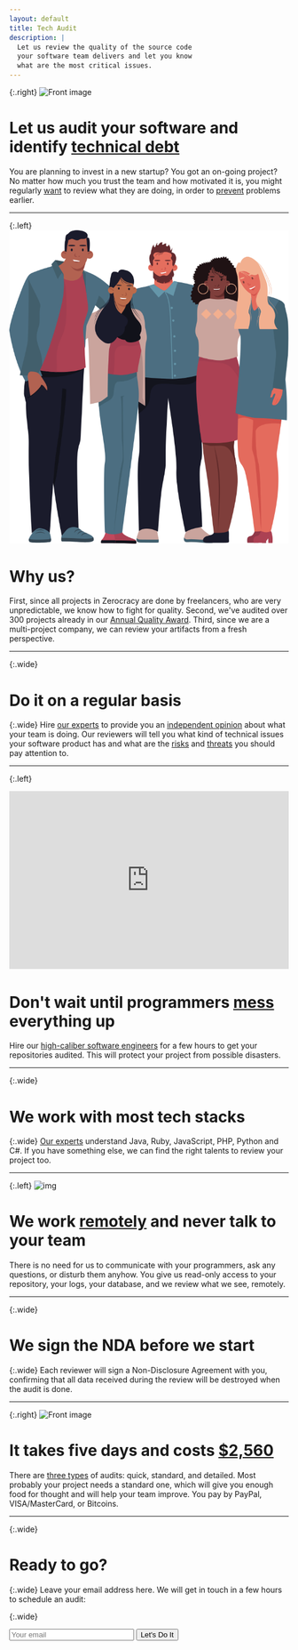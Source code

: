 ```yaml
---
layout: default
title: Tech Audit
description: |
  Let us review the quality of the source code
  your software team delivers and let you know
  what are the most critical issues.
---
```


{:.right}
![Front image](https://www.yegor256.com/images/andreea/coder.svg "Front Image")

# Let us audit your software and identify <ins>technical debt</ins>

You are planning to invest in a new startup?
You got an on-going project?
No matter how much you trust the team and how motivated it is,
you might regularly [want](https://www.yegor256.com/2014/12/18/independent-technical-reviews.html)
to review what they are doing,
in order to [prevent](https://youtu.be/GlBf5-g4nGk) problems earlier.

<hr/>

{:.left}
![Programmers](/images/people.svg "Programmers")

# Why us?

First, since all projects in Zerocracy are done by freelancers,
who are very unpredictable, we know how to fight for quality.
Second, we've audited over 300 projects already in our
[Annual Quality Award](https://www.yegor256.com/award.html).
Third, since we are a multi-project company, we can review
your artifacts from a fresh perspective.

<hr/>

{:.wide}
# Do it on a regular basis

{:.wide}
Hire [our experts](https://www.0crat.com/team) to provide you
an <ins>independent opinion</ins> about what your team is doing.
Our reviewers will tell you what kind of technical issues
your software product has and what are the <ins>risks</ins> and <ins>threats</ins>
you should pay attention to.

<hr/>

{:.left}
<iframe class='video' allow='accelerometer; autoplay; encrypted-media; gyroscope; picture-in-picture'
allowfullscreen frameborder='0' src='https://www.youtube.com/embed/TxYi7J0vKC8' width='100%' height='320px'></iframe>

# Don't wait until programmers <ins>mess</ins> everything up

Hire our [high-caliber software engineers](https://www.0crat.com/team)
for a few hours to get your repositories audited.
This will protect your project from possible disasters.

<hr/>

{:.wide}
# We work with most tech stacks

{:.wide}
[Our experts](https://www.0crat.com/team)
understand Java, Ruby, JavaScript, PHP, Python and C#.
If you have something else, we can find the right talents
to review your project too.

<hr/>

{:.left}
![img](https://www.yegor256.com/images/andreea/podcast.svg "img")

# We work <ins>remotely</ins> and never talk to your team

There is no need for us to communicate with your
programmers, ask any questions, or disturb them anyhow.
You give us read-only access to your repository, your
logs, your database, and we review what we see, remotely.

<hr/>

{:.wide}
# We sign the NDA before we start

{:.wide}
Each reviewer will sign a Non-Disclosure Agreement with you,
confirming that all data received during the review
will be destroyed when the audit is done.

<hr/>

{:.right}
![Front image](https://www.yegor256.com/images/andreea/writing.svg "Cost Image")

# It takes five days and costs <ins>$2,560</ins>

There are [three types](http://www.zerocracy.com/audits.html) of audits:
quick, standard, and detailed. Most probably your project
needs a standard one, which will give you enough food for thought
and will help your team improve. You pay by PayPal, VISA/MasterCard,
or Bitcoins.

<hr/>

{:.wide}
# Ready to go?

{:.wide}
Leave your email address here. We will get in touch
in a few hours to schedule an audit:

{:.wide}
<form method="POST" action="https://www.mailanes.com/subscribe?list=58">
  <input type="hidden" name="source" value="audit.zerocracy.com"/>
  <input type="hidden" name="referrer" id="referrer" value=""/>
  <input type="hidden" name="utm_source" id="utm_source" value=""/>
  <input type="hidden" name="utm_medium" id="utm_medium" value=""/>
  <input type="hidden" name="utm_campaign" id="utm_campaign" value=""/>
  <input type="hidden" name="redirect" value="http://audit.zerocracy.com/sent.html"/>
  <input name='email' placeholder='Your email' type='email' size="25" maxlength="150" />
  <button type='submit'>Let's Do It</button>
</form>
